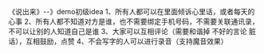 《说出来》--》demo初级idea
1、所有人都可以在里面倾诉心里话，或者每天的心事
2、所有人都不知道对方是谁，也不需要绑定手机号码，不需要关联通讯录，不可以让别的人知道自己是谁
3、大家可以互相评论（需要和谐掉 不好的言论 脏话），互相鼓励，点赞
4、不会写字的人可以进行录音（支持魔音效果）

